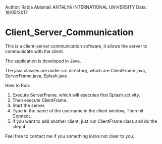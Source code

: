 Author: Rabia Abismail 
ANTALYA INTERNATIONAL UNIVERSITY
Data: 18/05/2017

# Client_Server_Communication
This is a client-server communication software, it allows the server to communicate with the client.

The application is developed in Java.

The java classes are under src directory, which are ClientFrame.java, ServerFrame.java, Splash.java


How to Run:
1. Execute ServerFrame, which will executes first Splash activity.
2. Then execute ClientFrame.
3. Start the server.
4. Type in the name of the username in the client window, Then hit Connect.
5. if you want to add another client, just run ClientFrame class and do the step 4


Feel free to contact me if you something looks not clear to you.
